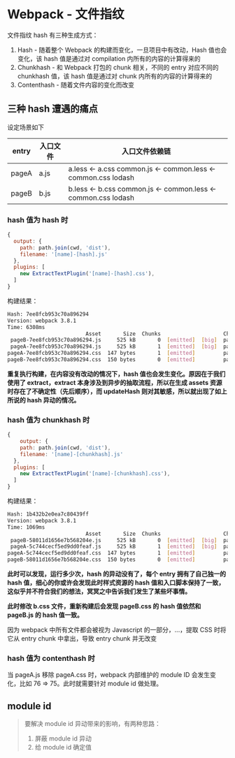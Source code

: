 # Webpack - 文件指纹

文件指纹 hash 有三种生成方式：

1. Hash - 随着整个 Webpack 的构建而变化，一旦项目中有改动，Hash 值也会变化，该 hash 值是通过对 compilation 内所有的内容的计算得来的
2. Chunkhash - 和 Webpack 打包的 chunk 相关，不同的 entry 对应不同的 chunkhash 值，该 hash 值是通过对 chunk 内所有的内容的计算得来的
3. Contenthash - 随着文件内容的变化而改变

## 三种 hash 遭遇的痛点

设定场景如下

| entry | 入口文件 | 入口文件依赖链                                               |
| ----- | -------- | ------------------------------------------------------------ |
| pageA | a.js     | a.less <- a.css common.js <- common.less <- common.css lodash |
| pageB | b.js     | b.less <- b.css common.js <- common.less <- common.css lodash |

### hash 值为 hash 时

```javascript
{
  output: {
    path: path.join(cwd, 'dist'),
    filename: '[name]-[hash].js'
  },
  plugins: [
    new ExtractTextPlugin('[name]-[hash].css'),
  ]
}
```

构建结果：

```bash
Hash: 7ee8fcb953c70a896294
Version: webpack 3.8.1
Time: 6308ms
                         Asset       Size  Chunks                    Chunk Names
 pageB-7ee8fcb953c70a896294.js     525 kB       0  [emitted]  [big]  pageB
 pageA-7ee8fcb953c70a896294.js     525 kB       1  [emitted]  [big]  pageA
pageA-7ee8fcb953c70a896294.css  147 bytes       1  [emitted]         pageA
pageB-7ee8fcb953c70a896294.css  150 bytes       0  [emitted]         pageB
```

**重复执行构建，在内容没有改动的情况下，hash 值也会发生变化。原因在于我们使用了 extract，extract 本身涉及到异步的抽取流程，所以在生成 assets 资源时存在了不确定性（先后顺序），而 updateHash 则对其敏感，所以就出现了如上所说的 hash 异动的情况。**

### hash 值为 chunkhash 时

```javascript
{
	output: {
    path: path.join(cwd, 'dist'),
    filename: '[name]-[chunkhash].js'
  },
  plugins: [
    new ExtractTextPlugin('[name]-[chunkhash].css'),
  ]
}
```

构建结果：

```bash
Hash: 1b432b2e0ea7c80439ff
Version: webpack 3.8.1
Time: 1069ms
                         Asset       Size  Chunks                    Chunk Names
 pageB-58011d1656e7b568204e.js     525 kB       0  [emitted]  [big]  pageB
 pageA-5c744cecf5ed9dd0feaf.js     525 kB       1  [emitted]  [big]  pageA
pageA-5c744cecf5ed9dd0feaf.css  147 bytes       1  [emitted]         pageA
pageB-58011d1656e7b568204e.css  150 bytes       0  [emitted]         pageB
```

**此时可以发现，运行多少次，hash 的异动没有了，每个 entry 拥有了自己独一的 hash 值，细心的你或许会发现此时样式资源的 hash 值和入口脚本保持了一致，这似乎并不符合我们的想法，冥冥之中告诉我们发生了某些坏事情。**

**此时修改  b.css 文件，重新构建后会发现 pageB.css 的 hash 值依然和 pageB.js 的 hash 值一致。**

因为 webpack 中所有文件都会被视为 Javascript 的一部分，...，提取 CSS 时将它从 entry chunk 中拿出，导致 entry chunk 并无改变

### hash 值为 contenthash 时

当 pageA.js 移除 pageA.css 时，webpack 内部维护的 module ID 会发生变化，比如 76 => 75。此时就需要针对 module id 做处理。

## module id

> 要解决 module id 异动带来的影响，有两种思路：
>
> 1. 屏蔽 module id 异动
> 2. 给 module id 确定值